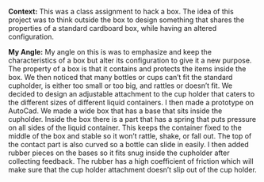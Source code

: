 **Context:**
This was a class assignment to hack a box. The idea of this project was to think outside the box to design something that shares the properties of a standard cardboard box, while having an altered configuration. 
  
**My Angle:**
My angle on this is was to emphasize and keep the characteristics of a box but alter its configuration to give it a new purpose. The property of a box is that it contains and protects the items inside the box. We then noticed that many bottles or cups can’t fit the standard cupholder, is either too small or too big, and rattles or doesn’t fit. We decided to design an adjustable attachment to the cup holder that caters to the different sizes of different liquid containers. I then made a prototype on AutoCad. We made a wide box that has a base that sits inside the cupholder. Inside the box there is a part that has a spring that puts pressure on all sides of the liquid container. This keeps the container fixed to the middle of the box and stable so it won’t rattle, shake, or fall out. The top of the contact part is also curved so a bottle can slide in easily. I then added rubber pieces on the bases so it fits snug inside the cupholder after collecting feedback. The rubber has a high coefficient of friction which will make sure that the cup holder attachment doesn’t slip out of the cup holder. 
